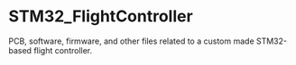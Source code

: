 # STM32_FlightController
PCB, software, firmware, and other files related to a custom made STM32-based flight controller.
